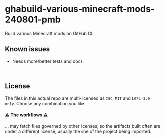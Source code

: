 ﻿
<!--#echo json="package.json" key="name" underline="=" -->
ghabuild-various-minecraft-mods-240801-pmb
==========================================
<!--/#echo -->

<!--#echo json="package.json" key="description" -->
Build various Minecraft mods on GitHub CI.
<!--/#echo -->



Known issues
------------

* Needs more/better tests and docs.




&nbsp;


License
-------

The files in this actual repo are multi-licensed as `ISC`,
`MIT` and `LGPL-3.0-only`. Choose any combination you like.

#### ⚠ The workflows ⚠

… may fetch files governed by other licenses,
so the artifacts built often are under a different license,
usually the one of the project being imported.
